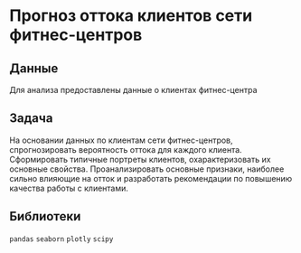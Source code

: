 # Прогноз оттока клиентов сети фитнес-центров
## Данные
Для анализа предоставлены данные о клиентах фитнес-центра

## Задача
На основании данных по клиентам сети фитнес-центров, спрогнозировать вероятность оттока для каждого клиента. Сформировать типичные портреты клиентов, охарактеризовать их основные свойства. Проанализировать основные признаки, наиболее сильно влияющие на отток и разработать рекомендации по повышению качества работы с клиентами.

## Библиотеки
`pandas` `seaborn` `plotly` `scipy`

